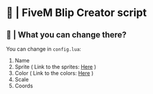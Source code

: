 # 📌 | FiveM Blip Creator script
## 📝 | What you can change there?
  You can change in `config.lua`:
   1. Name
   2. Sprite ( Link to the sprites: [Here](https://docs.fivem.net/docs/game-references/blips/) )
   3. Color ( Link to the colors: [Here](https://docs.fivem.net/docs/game-references/blips/#blip-colors) )
   4. Scale
   5. Coords
